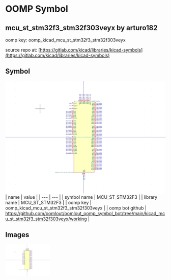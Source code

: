 # OOMP Symbol  
## mcu_st_stm32f3_stm32f303veyx  by arturo182  
  
oomp key: oomp_kicad_mcu_st_stm32f3_stm32f303veyx  
  
source repo at: [https://gitlab.com/kicad/libraries/kicad-symbols](https://gitlab.com/kicad/libraries/kicad-symbols)  
## Symbol  
  
[![working.png](working_600.png)](working.png)  
| name | value | 
| --- | --- | 
| symbol name | MCU_ST_STM32F3 | 
| library name | MCU_ST_STM32F3 | 
| oomp key | oomp_kicad_mcu_st_stm32f3_stm32f303veyx | 
| oomp bot github | https://github.com/oomlout/oomlout_oomp_symbol_bot/tree/main/kicad_mcu_st_stm32f3_stm32f303veyx/working | 
## Images  
  
[![working.png](working_140.png)](working.png)  
